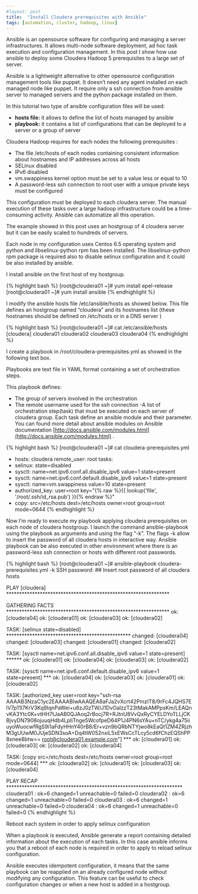 ```yaml
---
#layout: post
title:  "Install Cloudera prerequisites with Ansible"
tags: [automation, cluster, hadoop, linux]
---
```


Ansible is an opensource software for configuring and managing a server infrastructures. It allows multi-node software deployment, ad hoc task execution and configuration management.
In this post I show how use ansible to deploy some Cloudera Hadoop 5 prerequisites to a large set of server.

Ansible is a lightweight alternative to other opensource configuration management tools like puppet. It doesn’t need any agent installed on each managed node like puppet. It require only a ssh connection from ansible server to managed servers and the python package installed on them.

In this tutorial two type of ansible configuration files will be used:

- **hosts file:** it allows to define the list of hosts managed by ansible
- **playbook:** it contains a list of configurations that can be deployed to a server or a group of server


Cloudera Hadoop requires for each nodes the following prerequisites :
- The file /etc/hosts of each nodes containing consistent information about hostnames and IP addresses across all hosts
- SELinux disabled
- IPv6 disabled
- vm.swappiness kernel option must be set to a value less or equal to 10
- A password-less ssh connection to root user with a unique private keys must be configured

This configuration must be deployed to each cloudera server. The manual execution of these tasks over a large hadoop infrastructure could be a time-consuming activity.
Ansible can automatize all this operation.

The example showed in this post uses an hostgroup of 4 cloudera server but it can be easily scaled to hundreds of servers.

Each node in my configuration uses Centos 6.5 operating system and python and libselinux-python rpm has been installed.
The libselinux-python rpm package is required also to disable selinux configuration and it could be also installed by ansible.

I install ansible on the first host of my hostgroup.

{% highlight bash %}
[root@cloudera01 ~]# yum install epel-release
[root@cloudera01 ~]# yum install ansible
{% endhighlight %}

I modify the ansible hosts file /etc/ansible/hosts as showed below. This file defines an hostgroup named “cloudera” and its hostnames list (these hostnames should be defined on /etc/hosts or in a DNS server )

{% highlight bash %}
[root@cloudera01 ~]# cat /etc/ansible/hosts
[cloudera]
cloudera01
cloudera02
cloudera03
cloudera04
{% endhighlight %}

I create a playbook in /root/cloudera-prerequisites.yml as showed in the following text box.

Playbooks are text file in YAML format containing a set of orchestration steps.

This playbook defines:
- The group of servers involved in the orchestration
- The remote username used for the ssh connection
-A list of orchestration step(task) that must be executed on each server of cloudera group. Each task define an ansible module and their parameter. You can found more detail about ansible modules on Ansible documentation [http://docs.ansible.com/modules.html](http://docs.ansible.com/modules.html) .

{% highlight bash %}
[root@cloudera01 ~]# cat cloudera-prerequisites.yml
- hosts: cloudera
remote_user: root
tasks:
- selinux: state=disabled
- sysctl: name=net.ipv6.conf.all.disable_ipv6 value=1 state=present
- sysctl: name=net.ipv6.conf.default.disable_ipv6 value=1 state=present
- sysctl: name=vm.swappiness value=10 state=present
- authorized_key: user=root key="{% raw  %}{{ lookup('file', '/root/.ssh/id_rsa.pub') }}{% endraw  %}"
- copy: src=/etc/hosts dest=/etc/hosts owner=root group=root mode=0644
{% endhighlight %}


Now I’m ready to execute my playbook applying cloudera prerequisites on each node of cloudera hostgroup.
I launch the command ansible-playbook using the playbook as arguments and using the flag “-k”.
The flags -k allow to insert the password of all cloudera hosts in interactive way.
Ansible playbook can be also executed in other environment where there is an password-less ssh connection or hosts with different root passwords.

{% highlight bash %}
[root@cloudera01 ~]# ansible-playbook cloudera-prerequisites.yml -k
SSH password: ## Insert root password of all cloudera hosts

PLAY [cloudera] ***************************************************************

GATHERING FACTS ***************************************************************
ok: [cloudera04]
ok: [cloudera01]
ok: [cloudera03]
ok: [cloudera02]

TASK: [selinux state=disabled] ************************************************
changed: [cloudera04]
changed: [cloudera03]
changed: [cloudera01]
changed: [cloudera02]

TASK: [sysctl name=net.ipv6.conf.all.disable_ipv6 value=1 state=present] ******
ok: [cloudera01]
ok: [cloudera04]
ok: [cloudera03]
ok: [cloudera02]

TASK: [sysctl name=net.ipv6.conf.default.disable_ipv6 value=1 state=present] ***
ok: [cloudera04]
ok: [cloudera03]
ok: [cloudera01]
ok: [cloudera02]

TASK: [authorized_key user=root key="ssh-rsa AAAAB3NzaC1yc2EAAAABIwAAAQEA8aFJa2vXcrt42PmzIT8/9rFc4JQHS7ElV7p11l7KrV3Kq9IqnPaWei+u6zJ0zTW/J1DvOalzzT23tMakAMPpsKm/LEAQnvKA3Ytc0K+vtHH7tJaAB0QJAoq2rBocj7R+RJtnU8VvQxRyCYELDYoTLLjCKBjvyDN7908ojuuqHdb4LpIiTnge5WcofpeD64P1J4PN6sYAu+nTC/ykg4a75iiuyoWuocwfRgS9i1aFdyHHnY40rB8/Er+vzn9bQRbNTYjwo8kEaQt1ZM4ZRjzhM3gUUwM0JUjeSDN3soA+Dq4tW052nxiL5xEWsCcTLcy5cd6fChzEQShPP8xnee8btw== root@cloudera01.example.com"] ***
ok: [cloudera01]
ok: [cloudera03]
ok: [cloudera02]
ok: [cloudera04]

TASK: [copy src=/etc/hosts dest=/etc/hosts owner=root group=root mode=0644] ***
ok: [cloudera02]
ok: [cloudera01]
ok: [cloudera03]
ok: [cloudera04]

PLAY RECAP ********************************************************************
cloudera01 : ok=6 changed=1 unreachable=0 failed=0
cloudera02 : ok=6 changed=1 unreachable=0 failed=0
cloudera03 : ok=6 changed=1 unreachable=0 failed=0
cloudera04 : ok=6 changed=1 unreachable=0 failed=0
{% endhighlight %}

Reboot each system in order to apply selinux configuration

When a playbook is executed, Ansible generate a report containing detailed information about the execution of each tasks.
In this case ansible informs you that a reboot of each node is required in order to apply to reload selinux configuration.

Ansible executes idempotent configuration, it means that the same playbook can be reapplied on an already configured node without modifying any configuration.
This feature can be useful to check configuration changes or when a new host is added in a hostgroup.

